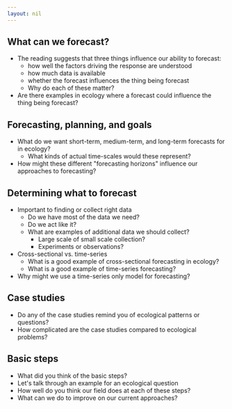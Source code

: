 ```yaml
---
layout: nil
---
```


## What can we forecast?

* The reading suggests that three things influence our ability to forecast:
    * how well the factors driving the response are understood
	* how much data is available
	* whether the forecast influences the thing being forecast
    * Why do each of these matter?
* Are there examples in ecology where a forecast could influence the thing being
  forecast?
  
## Forecasting, planning, and goals

* What do we want short-term, medium-term, and long-term forecasts for in
  ecology?
    * What kinds of actual time-scales would these represent?
* How might these different "forecasting horizons" influence our approaches to
  forecasting?

## Determining what to forecast

* Important to finding or collect right data
    * Do we have most of the data we need?
	* Do we act like it?
	* What are examples of additional data we should collect?
	    * Large scale of small scale collection?
		* Experiments or observations?
* Cross-sectional vs. time-series
    * What is a good example of cross-sectional forecasting in ecology?
	* What is a good example of time-series forecasting?
* Why might we use a time-series only model for forecasting?

## Case studies

* Do any of the case studies remind you of ecological patterns or questions?
* How complicated are the case studies compared to ecological problems?

## Basic steps

* What did you think of the basic steps?
* Let's talk through an example for an ecological question
* How well do you think our field does at each of these steps?
* What can we do to improve on our current approaches?
